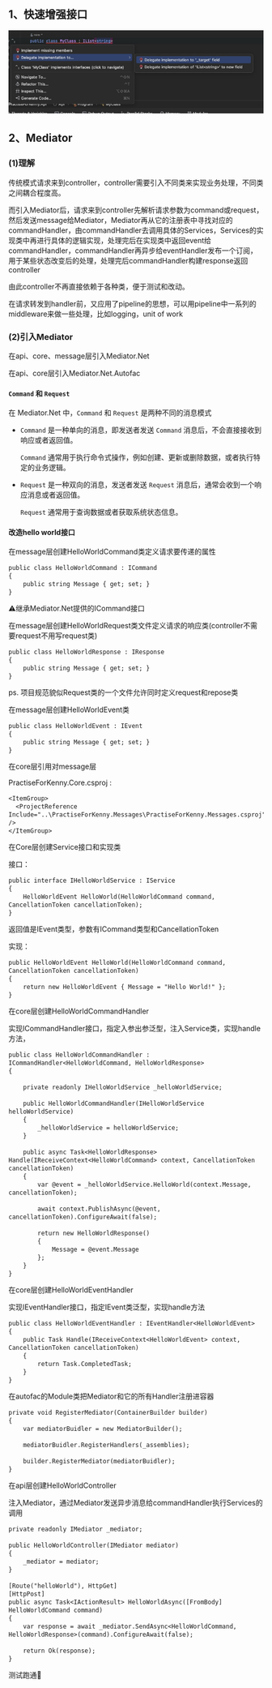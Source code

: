 ## 1、快速增强接口

![WeChat39b18a434080e174de7a0e887ec5c84f](./img/WeChat39b18a434080e174de7a0e887ec5c84f.jpg)

## 2、Mediator

### (1)理解

传统模式请求来到controller，controller需要引入不同类来实现业务处理，不同类之间耦合程度高。

而引入Mediator后，请求来到controller先解析请求参数为command或request，然后发送message给Mediator，Mediator再从它的注册表中寻找对应的commandHandler，由commandHandler去调用具体的Services，Services的实现类中再进行具体的逻辑实现，处理完后在实现类中返回event给commandHandler，commandHandler再异步给eventHandler发布一个订阅，用于某些状态改变后的处理，处理完后commandHandler构建response返回controller

由此controller不再直接依赖于各种类，便于测试和改动。

在请求转发到handler前，又应用了pipeline的思想，可以用pipeline中一系列的middleware来做一些处理，比如logging，unit of work

### (2)引入Mediator

在api、core、message层引入Mediator.Net

在api、core层引入Mediator.Net.Autofac

#### `Command` 和 `Request`

在 Mediator.Net 中，`Command` 和 `Request` 是两种不同的消息模式

- `Command` 是一种单向的消息，即发送者发送 `Command` 消息后，不会直接接收到响应或者返回值。

  `Command` 通常用于执行命令式操作，例如创建、更新或删除数据，或者执行特定的业务逻辑。

- `Request` 是一种双向的消息，发送者发送 `Request` 消息后，通常会收到一个响应消息或者返回值。

  `Request` 通常用于查询数据或者获取系统状态信息。

#### 改造hello world接口

在message层创建HelloWorldCommand类定义请求要传递的属性

```
public class HelloWorldCommand : ICommand
{
    public string Message { get; set; }
}
```

⚠️继承Mediator.Net提供的ICommand接口

在message层创建HelloWorldRequest类文件定义请求的响应类(controller不需要request不用写request类)

```
public class HelloWorldResponse : IResponse
{
    public string Message { get; set; }
}
```

ps. 项目规范貌似Request类的一个文件允许同时定义request和repose类



在message层创建HelloWorldEvent类

```
public class HelloWorldEvent : IEvent
{
    public string Message { get; set; }
}
```



在core层引用对message层

PractiseForKenny.Core.csproj :

```
<ItemGroup>
  <ProjectReference Include="..\PractiseForKenny.Messages\PractiseForKenny.Messages.csproj" />
</ItemGroup>
```



在Core层创建Service接口和实现类

接口：

```
public interface IHelloWorldService : IService
{ 
    HelloWorldEvent HelloWorld(HelloWorldCommand command, CancellationToken cancellationToken);
}
```

返回值是IEvent类型，参数有ICommand类型和CancellationToken

实现：

```
public HelloWorldEvent HelloWorld(HelloWorldCommand command, CancellationToken cancellationToken)
{
    return new HelloWorldEvent { Message = "Hello World!" };
}
```



在core层创建HelloWorldCommandHandler

实现ICommandHandler接口，指定入参出参泛型，注入Service类，实现handle方法，

```
public class HelloWorldCommandHandler : ICommandHandler<HelloWorldCommand, HelloWorldResponse>
{
    
    private readonly IHelloWorldService _helloWorldService;

    public HelloWorldCommandHandler(IHelloWorldService helloWorldService)
    {
        _helloWorldService = helloWorldService;
    }
    
    public async Task<HelloWorldResponse> Handle(IReceiveContext<HelloWorldCommand> context, CancellationToken cancellationToken)
    {
        var @event = _helloWorldService.HelloWorld(context.Message, cancellationToken);

        await context.PublishAsync(@event, cancellationToken).ConfigureAwait(false);

        return new HelloWorldResponse()
        {
            Message = @event.Message
        };
    }
}
```



在core层创建HelloWorldEventHandler

实现IEventHandler接口，指定IEvent类泛型，实现handle方法

```
public class HelloWorldEventHandler : IEventHandler<HelloWorldEvent>
{
    public Task Handle(IReceiveContext<HelloWorldEvent> context, CancellationToken cancellationToken)
    {
        return Task.CompletedTask;
    }
}
```



在autofac的Module类把Mediator和它的所有Handler注册进容器

```
private void RegisterMediator(ContainerBuilder builder)
{
    var mediatorBuidler = new MediatorBuilder();

    mediatorBuidler.RegisterHandlers(_assemblies);

    builder.RegisterMediator(mediatorBuidler);
}
```



在api层创建HelloWorldController

注入Mediator，通过Mediator发送异步消息给commandHandler执行Services的调用

```
private readonly IMediator _mediator;

public HelloWorldController(IMediator mediator)
{
    _mediator = mediator;
}

[Route("helloWorld"), HttpGet]
[HttpPost]
public async Task<IActionResult> HelloWorldAsync([FromBody] HelloWorldCommand command)
{
    var response = await _mediator.SendAsync<HelloWorldCommand, HelloWorldResponse>(command).ConfigureAwait(false);

    return Ok(response);
}
```



测试跑通👏